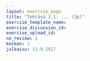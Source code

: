 ```yaml
---
layout: exercise_page
title: "Tehtävä 3.1: ... (3p)"
exercise_template_name: 
exercise_discussion_id: 
exercise_upload_id: 
no_review: 1
kesken: 1
julkaisu: 11.9.2017
---
```





